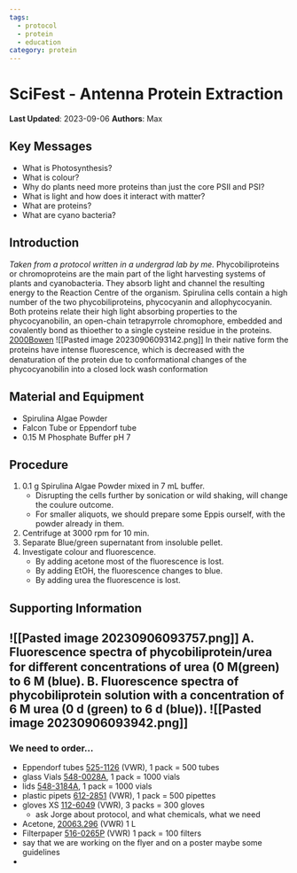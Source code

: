 ```yaml
---
tags:
  - protocol
  - protein
  - education
category: protein
---
```

# SciFest - Antenna Protein Extraction

**Last Updated**: 2023-09-06
**Authors**: Max

## Key Messages
- What is Photosynthesis?
- What is colour?
- Why do plants need more proteins than just the core PSII and PSI?
- What is light and how does it interact with matter?
- What are proteins?
- What are cyano bacteria?

## Introduction
*Taken from a protocol written in a undergrad lab by me.* Phycobiliproteins or chromoproteins are the main part of the light harvesting systems of plants and cyanobacteria. They absorb light and channel the resulting energy to  the Reaction Centre of the organism. Spirulina cells contain a high number of the two phycobiliproteins, phycocyanin and allophycocyanin. Both proteins relate their high light absorbing properties to the phycocyanobilin, an open-chain tetrapyrrole chromophore, embedded and covalently bond as thioether to a single cysteine residue in the proteins. [2000Bowen](https://pubs.acs.org/doi/10.1021/ed077p1456)
![[Pasted image 20230906093142.png]]
In their native form the proteins have intense ﬂuorescence, which is decreased with the denaturation of the protein due to conformational changes of the phycocyanobilin into a closed lock wash conformation


## Material and Equipment
- Spirulina Algae Powder
- Falcon Tube or Eppendorf tube
- 0.15 M Phosphate Buffer pH 7

## Procedure
1. 0.1 g Spirulina Algae Powder mixed in 7 mL buffer.
	- Disrupting the cells further by sonication or wild shaking, will change the coulure outcome.
	- For smaller aliquots, we should prepare some Eppis ourself, with the powder already in them.
1. Centrifuge at 3000 rpm for 10 min.
2. Separate Blue/green supernatant from insoluble pellet.
3. Investigate colour and fluorescence.
	- By adding acetone most of the fluorescence is lost.
	- By adding EtOH, the fluorescence changes to blue.
	- By adding urea the fluorescence is lost.

## Supporting Information
![[Pasted image 20230906093757.png]]
A. Fluorescence spectra of phycobiliprotein/urea for diﬀerent concentrations of urea
(0 M(green) to 6 M (blue). B. Fluorescence spectra of phycobiliprotein solution with a
concentration of 6 M urea (0 d (green) to 6 d (blue)).
![[Pasted image 20230906093942.png]]
---
### We need to order...

- Eppendorf tubes [525-1126](https://se.vwr.com/store/product/26264666/vwr-disposable-microcentrifuge-tubes) (VWR), 1 pack = 500 tubes
- glass Vials [548-0028A](https://se.vwr.com/store/product/38653707/vwr-short-thread-vials-nd9), 1 pack = 1000 vials
- lids [548-3184A](https://se.vwr.com/store/product/38653707/vwr-short-thread-vials-nd9), 1 pack = 1000 vials
- plastic pipets [612-2851](https://se.vwr.com/store/product/565734/vwr-transferpipetter-hog-prestanda) (VWR), 1 pack = 500 pipettes
- gloves XS [112-6049](https://se.vwr.com/store/product/32225474/vwr-nitrile-extra-light-blue-nitrile-gloves) (VWR), 3 packs = 300 gloves
	- ask Jorge about protocol, and what chemicals, what we need
- Acetone, [20063.296](https://se.vwr.com/store/product/721128/aceton-99-technical) (VWR) 1 L
- Filterpaper [516-0265P](https://se.vwr.com/store/product/7586285/vwr-kvantitativa-filterpapper) (VWR) 1 pack = 100 filters
- say that we are working on the flyer and on a poster maybe some guidelines
- 



